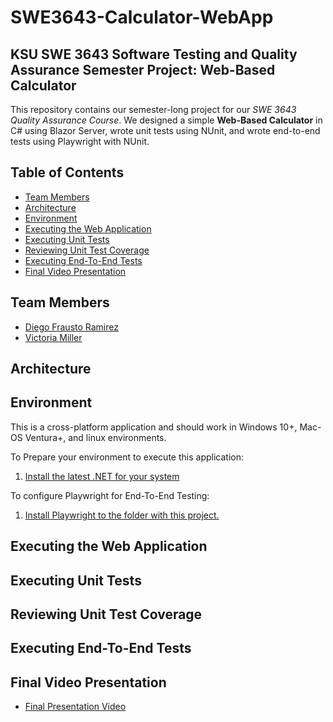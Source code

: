 # SWE3643-Calculator-WebApp
## KSU SWE 3643 Software Testing and Quality Assurance Semester Project: Web-Based Calculator
This repository contains our semester-long project for our *SWE 3643 Quality Assurance Course*.
We designed a simple __Web-Based Calculator__ in C# using Blazor Server, wrote unit tests using NUnit, and wrote end-to-end tests using Playwright with NUnit.
## Table of Contents
- [Team Members](#team-members)
- [Architecture](#architecture)
- [Environment](#environment)
- [Executing the Web Application](#executing-the-web-application)
- [Executing Unit Tests](#executing-unit-tests)
- [Reviewing Unit Test Coverage](#reviewing-unit-test-coverage)
- [Executing End-To-End Tests](#executing-end-to-end-tests)
- [Final Video Presentation](#final-video-presentation)

## Team Members
- [Diego Frausto Ramirez](https://github.com/DiegoFraR)
- [Victoria Miller](https://github.com/vjr98) 

## Architecture

## Environment
This is a cross-platform application and should work in Windows 10+, Mac-OS Ventura+, and linux environments.


To Prepare your environment to execute this application:
1. [Install the latest .NET for your system](https://dotnet.microsoft.com/en-us/download/dotnet/8.0)

To configure Playwright for End-To-End Testing:
1. [Install Playwright to the folder with this project.](https://playwright.dev/docs/intro)

## Executing the Web Application

## Executing Unit Tests


## Reviewing Unit Test Coverage

## Executing End-To-End Tests

## Final Video Presentation
- [Final Presentation Video]()

